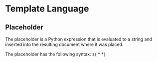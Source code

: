 # Template Language

## Placeholder
The placeholder is a Python expression that is evaluated to a string and inserted
into the resulting document where it was placed.

The placeholder has the following syntax:
    `${` *<python-expression> *`}`



